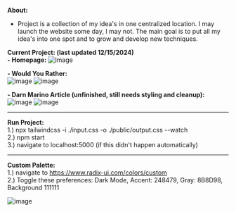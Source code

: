 **About:**
- Project is a collection of my idea's in one centralized location. I may launch the website some day, I may not. The main goal is to put all my idea's into one spot and to grow and develop new techniques.

**Current Project: (last updated 12/15/2024)**
<br />
**- Homepage:**
![image](https://github.com/user-attachments/assets/02b4fc0f-c712-4368-a9be-baef239c190c)



**- Would You Rather:**<br />
![image](https://github.com/user-attachments/assets/4aa39e76-8a90-4689-8087-4f0b9ae8fe00)
![image](https://github.com/user-attachments/assets/d6b290c7-a7ce-4c11-8989-75f4ded7c7a5)


**- Darn Marino Article (unfinished, still needs styling and cleanup):**<br />
![image](https://github.com/user-attachments/assets/dcc41fa0-de81-48c5-a596-0b1a0706141a)
![image](https://github.com/user-attachments/assets/d27750a7-569b-4ad5-8d1d-6c4a9e2c7cc4)




- - - 

**Run Project:** <br />
  1.) npx tailwindcss -i ./input.css -o ./public/output.css --watch <br />
2.) npm start <br />
3.) navigate to localhost:5000 (if this didn't happen automatically) <br />

- - - 

**Custom Palette:** <br />
1.) navigate to https://www.radix-ui.com/colors/custom <br />
2.) Toggle these preferences: Dark Mode, Accent: 248479, Gray: 8B8D98, Background 111111 <br />

![image](https://github.com/justinlogan03/website-1/assets/70607137/8441fdbd-a4c0-4d3a-950a-75e6ed2a8b48)
